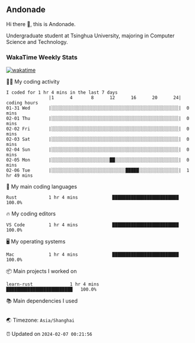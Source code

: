 ## Andonade

Hi there 👋, this is Andonade.

Undergraduate student at Tsinghua University, majoring in Computer Science and Technology.

### WakaTime Weekly Stats

[![wakatime](https://wakatime.com/badge/user/018bd8cc-ca3d-4a3e-a11d-74879d0e0c99.svg)](https://wakatime.com/@018bd8cc-ca3d-4a3e-a11d-74879d0e0c99)

🧑‍💻 My coding activity 

```text
I coded for 1 hr 4 mins in the last 7 days
          		|1      4       8      12      16      20      24|	coding hours
01-31 Wed		|░░░░░░░░░░░░░░░░░░░░░░░░░░░░░░░░░░░░░░░░░░░░░░░░|	0 mins
02-01 Thu		|░░░░░░░░░░░░░░░░░░░░░░░░░░░░░░░░░░░░░░░░░░░░░░░░|	0 mins
02-02 Fri		|░░░░░░░░░░░░░░░░░░░░░░░░░░░░░░░░░░░░░░░░░░░░░░░░|	0 mins
02-03 Sat		|░░░░░░░░░░░░░░░░░░░░░░░░░░░░░░░░░░░░░░░░░░░░░░░░|	0 mins
02-04 Sun		|░░░░░░░░░░░░░░░░░░░░░░░░░░░░░░░░░░░░░░░░░░░░░░░░|	0 mins
02-05 Mon		|░░░░░░░░░░░░░░░░░░░░░░██░░░░░░░░░░░░░░░░░░░░░░░░|	0 mins
02-06 Tue		|░░░░░░░░░░░░░░░░░░░░░░░░░░░░█████░░░░░░░░░░░░░░░|	1 hr 49 mins
```

🌱 My main coding languages 

```text
Rust           	1 hr 4 mins         	█████████████████████████	100.0%
```

🔥 My coding editors 

```text
VS Code        	1 hr 4 mins         	█████████████████████████	100.0%
```

🖥️ My operating systems 

```text
Mac            	1 hr 4 mins         	█████████████████████████	100.0%
```

📦 Main projects I worked on 

```text
learn-rust          	1 hr 4 mins         	█████████████████████████	100.0%
```

📚 Main dependencies I used 

```text
```

🌏 Timezone: `Asia/Shanghai`

⏰ Updated on `2024-02-07 00:21:56`